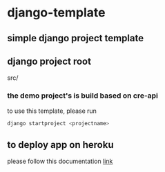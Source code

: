 # django-template
 ## simple django project template
 
 ## django project root
 src/
 
 ### the demo project's is build based on cre-api
 
 to use this template, please run 
 
 ```bash
 django startproject <projectname>
 ```
 
 ## to deploy app on heroku
 please follow this documentation [link](https://www.notion.so/v1ccc/Django-Heroku-cd134a4cd573455cacd48ead9af3f05e)
